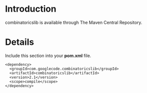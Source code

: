 # Introduction #

combinatoricslib is available through The Maven Central Repository.

# Details #

Include this section into your **pom.xml** file.

```
<dependency>
  <groupId>com.googlecode.combinatoricslib</groupId>
  <artifactId>combinatoricslib</artifactId>
  <version>2.1</version>
  <scope>compile</scope>
</dependency>
```